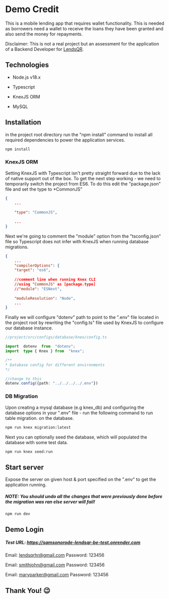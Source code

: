 
  

# Demo Credit

This is a mobile lending app that requires wallet functionality. This is needed as borrowers need a wallet to receive the loans they have been granted and also send the money for repayments.

Disclaimer: This is not a real project but an assessment for the application of a  Backend Developer for [LendsQR](https://lendsqr.com).
  
  

##  Technologies

* Node.js v18.x

* Typescript

* KnexJS ORM

* MySQL
    

##  Installation

in the project root directory run the "npm install" command to install all required dependencies to power the application services.

```bash
npm install
```

### KnexJS ORM
Setting KnexJS with Typescript isn't pretty straight forward due to the lack of native support out of the box. To get the next step working - we need to temporarily switch the project from ES6. To do this edit the "package.json" file and set the type to *CommonJS"


```json
{
	...
	
	"type": "CommonJS",
	
	...
}
```
Next we're going to comment  the "module" option from the "tsconfig.json" file so Typescript does not infer with KnexJS when running database migrations.
```json
{
	...
	"compilerOptions": {
	"target": "es6",
	
	//comment line when running Knex CLI
	//using "CommonJS" as [package.type]
	//"module": "ESNext",
	
	"moduleResolution": "Node",
	...
}
```

Finally we will configure "dotenv" path to point to the ".env" file located in the project root by rewriting the "config.ts" file used by KnexJS to configure our database instance.

```typescript
//project/src/configs/database/knex/config.ts

import  dotenv  from  "dotenv";
import  type { Knex } from  "knex";

/**
* Database config for different environments
*/

//change to this
dotenv.config({path: "../../../../.env"})
```
  

###  DB Migration

Upon creating a mysql database (e.g knex_db) and configuring the database options in your ".env" file - run the following command to run table migration. on the database.

```bash
npm run knex migration:latest
```

Next you can optionally seed the database, which will populated the database with some test data.

```bash
npm run knex seed:run
```

  
## Start server

Expose the server on given host & port specified on the ".env" to get the application running.

##### NOTE: You should undo all the changes that were previously done before the migration was ran else server will fail!
 
```bash
npm run dev
```
  
## Demo Login

##### Test URL: https://samsonorode-lendsqr-be-test.onrender.com

Email: lendsqrhr@gmail.com
Password: 123456

Email: smithjohn@gmail.com
Password: 123456

Email: maryparker@gmail.com
Password: 123456


##  Thank You! 😉